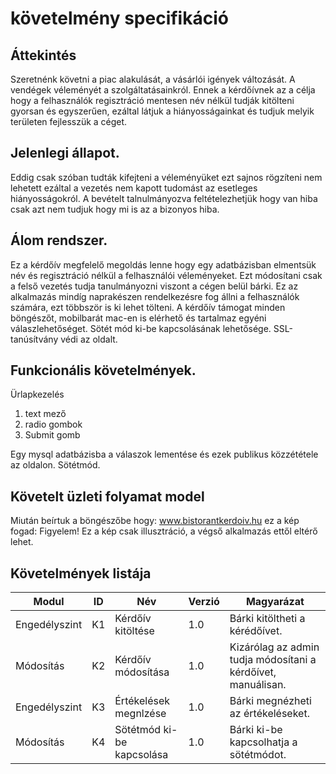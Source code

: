 # követelmény specifikáció 

## Áttekintés 
Szeretnénk követni a piac alakulását, a vásárlói igények változását.
A vendégek véleményét a szolgáltatásainkról.
Ennek a kérdőívnek az a célja hogy a felhasználók regisztráció mentesen név nélkül tudják kitölteni gyorsan és egyszerűen, ezáltal látjuk a hiányosságainkat és tudjuk melyik területen fejlesszük a céget.

## Jelenlegi állapot.
Eddig csak szóban tudták kifejteni a véleményüket ezt sajnos rögzíteni nem lehetett ezáltal a vezetés nem kapott tudomást az esetleges hiányosságokról.
A bevételt talnulmányozva feltételezhetjük hogy van hiba csak azt nem tudjuk hogy mi is az a bizonyos hiba.

## Álom rendszer.
Ez a kérdőív megfelelő megoldás lenne hogy egy adatbázisban elmentsük név és regisztráció nélkül a felhasználói véleményeket.
Ezt módosítani csak a felső vezetés tudja tanulmányozni viszont a cégen belül bárki.
Ez az alkalmazás mindíg naprakészen rendelkezésre fog állni a felhasználók számára, ezt többször is ki lehet tölteni.
A kérdőív támogat minden böngészőt, mobilbarát mac-en is elérhető és tartalmaz egyéni válaszlehetőséget.
Sötét mód ki-be kapcsolásának lehetősége.
SSL-tanúsítvány védi az oldalt.

## Funkcionális követelmények.
Ürlapkezelés 
1. text mező
2. radio gombok
3. Submit gomb

Egy mysql adatbázisba a válaszok lementése és ezek publikus közzététele az oldalon.
Sötétmód.

## Követelt üzleti folyamat model
Miután beírtuk a böngészőbe hogy: www.bistorantkerdoiv.hu ez a kép fogad:
Figyelem! Ez a kép csak illusztráció, a végső alkalmazás ettől eltérő lehet.

## Követelmények listája
Modul | ID | Név | Verzió | Magyarázat
------------ | ------------- | ------------ | ----------- | -----------
Engedélyszint | K1 | Kérdőív kitöltése | 1.0 | Bárki kitöltheti a kérédőívet.
Módosítás | K2 | Kérdőív módosítása | 1.0 | Kizárólag az admin tudja módosítani a kérdőívet, manuálisan.
Engedélyszint | K3 | Értékelések megnlzése | 1.0 | Bárki megnézheti az értékeléseket.
Módosítás | K4 | Sötétmód ki-be kapcsolása | 1.0 | Bárki ki-be kapcsolhatja a sötétmódot.